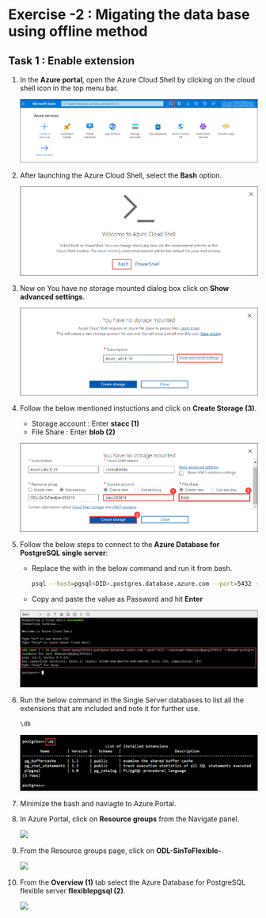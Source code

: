 # Exercise -2 : Migating the data base using offline method


## Task 1 : Enable extension

1. In the **Azure portal**, open the Azure Cloud Shell by clicking on the cloud shell icon in the top menu bar.

    ![](Images/E2I1S1.png)
2. After launching the Azure Cloud Shell, select the **Bash** option.

    ![](Images/E2T1S2.png)
    
3. Now on You have no storage mounted dialog box click on **Show advanced settings**.

   ![](Images/E2T1S3.png)
   
4. Follow the below mentioned instuctions and click on **Create Storage (3)**.

    - Storage account : Enter **stacc<inject key="DeploymentID" enableCopy="false"/> (1)**
    - File Share : Enter **blob (2)**

    ![](Images/E2T1S4.png)
    
5. Follow the below steps to connect to the **Azure Database for PostgreSQL single server**:

   - Replace the **<DID>** with **<inject key="DeploymentID" enableCopy="true"/>** in the below command and run it from bash.
    
       ```bash
       psql --host=pgsql<DID>.postgres.database.azure.com --port=5432 --username=demouser@pgsql<DID> --dbname=postgres
       ```
   - Copy and paste the value **<inject key="PostGre SQL Password" enableCopy="true"/>** as Password and hit **Enter**
    
   ![](Images/E2T1S5.png)
    
6. Run the below command in the Single Server databases to list all the extensions that are included and note it for further use.
    
    ```bash
    \db
    ```
    
    ![](Images/E2T1S6.png)
    
7. Minimize the bash and naviagte to Azure Portal.
    
8. In Azure Portal, click on **Resource groups** from the Navigate panel.
    
    ![](Images/E2T1S8)
    
9. From the Resource groups page, click on **ODL-SinToFlexible-<inject key="DeploymentID" enableCopy="false"/>**.
    
    ![](Images/E2T1S9)
    
10. From the **Overview (1)** tab select the Azure Database for PostgreSQL flexible server **flexiblepgsql<inject key="DeploymentID" enableCopy="false"/> (2)**.
    
    ![](Images/E2T1S10)


       
